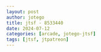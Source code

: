 ```yaml
---
layout: post
author: jotego
title: jtsf - 8533440
date: 2024-07-12
categories: [arcade, jotego-jtsf]
tags: [jtsf, jtpatreon]
---
```


